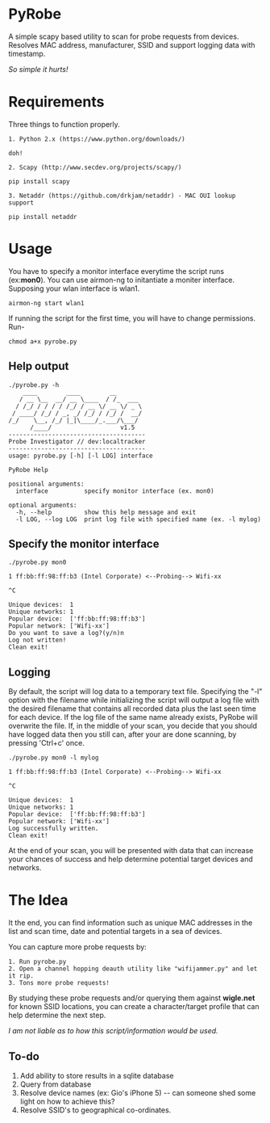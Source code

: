 # PyRobe

A simple scapy based utility to scan for probe requests from devices. Resolves MAC address, manufacturer, SSID and support logging data with timestamp.

_So simple it hurts!_

# Requirements

Three things to function properly.

	1. Python 2.x (https://www.python.org/downloads/)
```
doh!
```
	2. Scapy (http://www.secdev.org/projects/scapy/)
```
pip install scapy
``` 
	3. Netaddr (https://github.com/drkjam/netaddr) - MAC OUI lookup support
```
pip install netaddr
```
 
# Usage

You have to specify a monitor interface everytime the script runs (ex:**mon0**). You can use airmon-ng to initantiate a moniter interface. Supposing your wlan interface is wlan1.

```
airmon-ng start wlan1
```
If running the script for the first time, you will have to change permissions. Run-

```
chmod a+x pyrobe.py
```
## Help output

```
./pyrobe.py -h
    ____        ____        __        
   / __ \__  __/ __ \____  / /_  ___  
  / /_/ / / / / /_/ / __ \/ __ \/ _ \ 
 / ____/ /_/ / _, _/ /_/ / /_/ /  __/ 
/_/    \__, /_/ |_|\____/_.___/\___/  
      /____/                   v1.5
--------------------------------------
Probe Investigator // dev:localtracker
--------------------------------------
usage: pyrobe.py [-h] [-l LOG] interface

PyRobe Help

positional arguments:
  interface          specify monitor interface (ex. mon0)

optional arguments:
  -h, --help         show this help message and exit
  -l LOG, --log LOG  print log file with specified name (ex. -l mylog)
```
## Specify the monitor interface

```
./pyrobe.py mon0

1 ff:bb:ff:98:ff:b3 (Intel Corporate) <--Probing--> Wifi-xx

^C

Unique devices:  1
Unique networks: 1
Popular device:  ['ff:bb:ff:98:ff:b3']
Popular network: ['Wifi-xx']
Do you want to save a log?(y/n)n
Log not written!
Clean exit!
```
## Logging

By default, the script will log data to a temporary text file. Specifying the "-l" option with the filename while initializing the script will output a log file with the desired filename that contains all recorded data plus the last seen time for each device. If the log file of the same name already exists, PyRobe will overwrite the file. If, in the middle of your scan, you decide that you should have logged data then you still can, after your are done scanning, by pressing 'Ctrl+c' once.

```
./pyrobe.py mon0 -l mylog

1 ff:bb:ff:98:ff:b3 (Intel Corporate) <--Probing--> Wifi-xx

^C

Unique devices:  1
Unique networks: 1
Popular device:  ['ff:bb:ff:98:ff:b3']
Popular network: ['Wifi-xx']
Log successfully written.
Clean exit!
```

At the end of your scan, you will be presented with data that can increase your chances of success and help determine potential target devices and networks.

# The Idea

It the end, you can find information such as unique MAC addresses in the list and scan time, date and potential targets in a sea of devices.

You can capture more probe requests by:

	1. Run pyrobe.py
	2. Open a channel hopping deauth utility like "wifijammer.py" and let it rip.
	3. Tons more probe requests!

By studying these probe requests and/or querying them against **wigle.net** for known SSID locations, you can create a character/target profile that can help determine the next step.

_I am not liable as to how this script/information would be used._

## To-do

1. Add ability to store results in a sqlite database
2. Query from database
3. Resolve device names (ex: Gio's iPhone 5) -- can someone shed some light on how to achieve this?
4. Resolve SSID's to geographical co-ordinates.